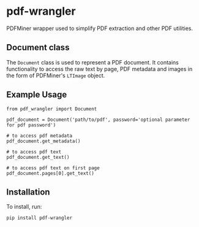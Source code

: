 # pdf-wrangler

PDFMiner wrapper used to simplify PDF extraction and other PDF utilities.

## Document class

The `Document` class is used to represent a PDF document. It contains functionality to access the raw text by page, PDF metadata and images in the form of PDFMiner's `LTImage` object.

## Example Usage

```
from pdf_wrangler import Document

pdf_document = Document('path/to/pdf', password='optional parameter for pdf password')

# to access pdf metadata
pdf_document.get_metadata()

# to access pdf text
pdf_document.get_text()

# to access pdf text on first page
pdf_document.pages[0].get_text()
```

## Installation

To install, run:
```
pip install pdf-wrangler
```